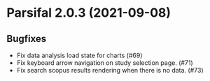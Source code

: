 Parsifal 2.0.3 (2021-09-08)
===========================

Bugfixes
--------

- Fix data analysis load state for charts (#69)
- Fix keyboard arrow navigation on study selection page. (#71)
- Fix search scopus results rendering when there is no data. (#73)
